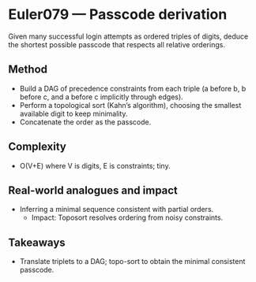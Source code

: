 # Euler079 — Passcode derivation

Given many successful login attempts as ordered triples of digits, deduce the shortest possible passcode that respects all relative orderings.

## Method

- Build a DAG of precedence constraints from each triple (a before b, b before c, and a before c implicitly through edges).
- Perform a topological sort (Kahn’s algorithm), choosing the smallest available digit to keep minimality.
- Concatenate the order as the passcode.

## Complexity
- O(V+E) where V is digits, E is constraints; tiny.

## Real-world analogues and impact
- Inferring a minimal sequence consistent with partial orders.
  - Impact: Toposort resolves ordering from noisy constraints.

## Takeaways
- Translate triplets to a DAG; topo-sort to obtain the minimal consistent passcode.
